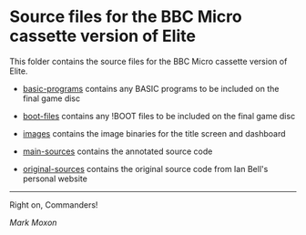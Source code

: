 # Source files for the BBC Micro cassette version of Elite

This folder contains the source files for the BBC Micro cassette version of Elite.

* [basic-programs](basic-programs) contains any BASIC programs to be included on the final game disc

* [boot-files](boot-files) contains any !BOOT files to be included on the final game disc

* [images](images) contains the image binaries for the title screen and dashboard

* [main-sources](main-sources) contains the annotated source code

* [original-sources](original-sources) contains the original source code from Ian Bell's personal website

---

Right on, Commanders!

_Mark Moxon_